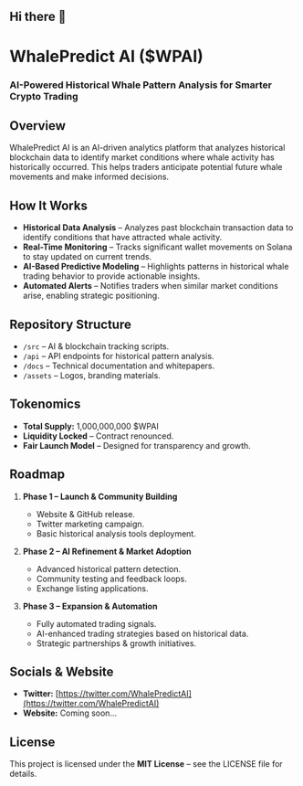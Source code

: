 ## Hi there 👋

# WhalePredict AI ($WPAI)  
### AI-Powered Historical Whale Pattern Analysis for Smarter Crypto Trading  

## Overview  
WhalePredict AI is an AI-driven analytics platform that analyzes historical blockchain data to identify market conditions where whale activity has historically occurred. This helps traders anticipate potential future whale movements and make informed decisions.

## How It Works  
- **Historical Data Analysis** – Analyzes past blockchain transaction data to identify conditions that have attracted whale activity.  
- **Real-Time Monitoring** – Tracks significant wallet movements on Solana to stay updated on current trends.  
- **AI-Based Predictive Modeling** – Highlights patterns in historical whale trading behavior to provide actionable insights.  
- **Automated Alerts** – Notifies traders when similar market conditions arise, enabling strategic positioning.  

## Repository Structure  
- `/src` – AI & blockchain tracking scripts.  
- `/api` – API endpoints for historical pattern analysis.  
- `/docs` – Technical documentation and whitepapers.  
- `/assets` – Logos, branding materials.  

## Tokenomics  
- **Total Supply:** 1,000,000,000 $WPAI  
- **Liquidity Locked** – Contract renounced.  
- **Fair Launch Model** – Designed for transparency and growth.  

## Roadmap  
1. **Phase 1 – Launch & Community Building**  
   - Website & GitHub release.  
   - Twitter marketing campaign.  
   - Basic historical analysis tools deployment.  

2. **Phase 2 – AI Refinement & Market Adoption**  
   - Advanced historical pattern detection.  
   - Community testing and feedback loops.  
   - Exchange listing applications.  

3. **Phase 3 – Expansion & Automation**  
   - Fully automated trading signals.  
   - AI-enhanced trading strategies based on historical data.  
   - Strategic partnerships & growth initiatives.  

## Socials & Website  
- **Twitter:** [https://twitter.com/WhalePredictAI](https://twitter.com/WhalePredictAI)  
- **Website:** Coming soon...  

## License  
This project is licensed under the **MIT License** – see the LICENSE file for details.  
